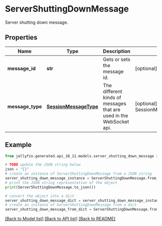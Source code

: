 # ServerShuttingDownMessage

Server shutting down message.

## Properties

Name | Type | Description | Notes
------------ | ------------- | ------------- | -------------
**message_id** | **str** | Gets or sets the message id. | [optional] 
**message_type** | [**SessionMessageType**](SessionMessageType.md) | The different kinds of messages that are used in the WebSocket api. | [optional] [readonly] [default to SessionMessageType.SERVERSHUTTINGDOWN]

## Example

```python
from jellyfin.generated.api_10_11.models.server_shutting_down_message import ServerShuttingDownMessage

# TODO update the JSON string below
json = "{}"
# create an instance of ServerShuttingDownMessage from a JSON string
server_shutting_down_message_instance = ServerShuttingDownMessage.from_json(json)
# print the JSON string representation of the object
print(ServerShuttingDownMessage.to_json())

# convert the object into a dict
server_shutting_down_message_dict = server_shutting_down_message_instance.to_dict()
# create an instance of ServerShuttingDownMessage from a dict
server_shutting_down_message_from_dict = ServerShuttingDownMessage.from_dict(server_shutting_down_message_dict)
```
[[Back to Model list]](README.md#documentation-for-models) [[Back to API list]](README.md#documentation-for-api-endpoints) [[Back to README]](README.md)


